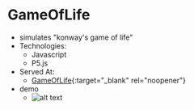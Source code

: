 # GameOfLife
* simulates "konway's game of life"
* Technologies:
  - Javascript
  - P5.js
* Served At:
  - [GameOfLife](https://maruf22-dev.github.io/GameOfLife/index.html){:target="_blank" rel="noopener"}
* demo
  - ![alt text](https://firebasestorage.googleapis.com/v0/b/portfolio-projects-16bb0.appspot.com/o/GameOfLife.png?alt=media&token=d8ac6358-7aa5-4ac4-9064-856b003eae3e)
